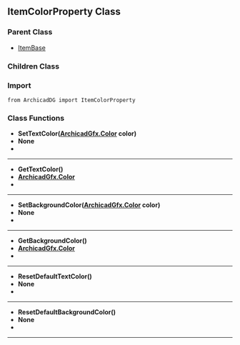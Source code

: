 ## ItemColorProperty Class

### Parent Class
* [ItemBase](ItemBase.md)

### Children Class


### Import
```
from ArchicadDG import ItemColorProperty
``` 

### Class Functions

* **SetTextColor([ArchicadGfx.Color](../../ArchicadGfx/Color.md) color)**
* **None**
* 
-----

* **GetTextColor()**
* **[ArchicadGfx.Color](../../ArchicadGfx/Color.md)**
* 
-----

* **SetBackgroundColor([ArchicadGfx.Color](../../ArchicadGfx/Color.md) color)**
* **None**
* 
-----

* **GetBackgroundColor()**
* **[ArchicadGfx.Color](../../ArchicadGfx/Color.md)**
* 
-----

* **ResetDefaultTextColor()**
* **None**
* 
-----

* **ResetDefaultBackgroundColor()**
* **None**
* 
-----